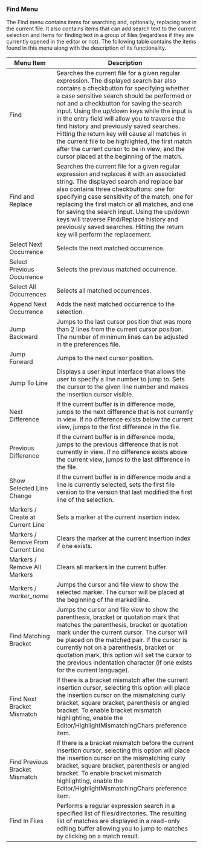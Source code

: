 ### Find Menu

The Find menu contains items for searching and, optionally, replacing text in the current file.  It also contains items that can add search text to the current selection and items for finding text in a group of files (regardless if they are currently opened in the editor or not).  The following table contains the items found in this menu along with the description of its functionality.

| Menu Item | Description |
| - | - |
| Find | Searches the current file for a given regular expression.  The displayed search bar also contains a checkbutton for specifying whether a case sensitive search should be performed or not and a checkbutton for saving the search input.  Using the up/down keys while the input is in the entry field will allow you to traverse the find history and previously saved searches.  Hitting the return key will cause all matches in the current file to be highlighted, the first match after the current cursor to be in view, and the cursor placed at the  beginning of the match. |
| Find and Replace | Searches the current file for a given regular expression and replaces it with an associated string.  The displayed search and replace bar also contains three checkbuttons:  one for specifying case sensitivity of the match, one for replacing the first match or all matches, and one for saving the search input.  Using the up/down keys will traverse Find/Replace history and previously saved searches.  Hitting the return key will perform the replacement. |
| Select Next Occurrence | Selects the next matched occurrence. |
| Select Previous Occurrence | Selects the previous matched occurrence. |
| Select All Occurrences | Selects all matched occurrences. |
| Append Next Occurrence | Adds the next matched occurrence to the selection. |
| Jump Backward | Jumps to the last cursor position that was more than 2 lines from the current cursor position.  The number of minimum lines can be adjusted in the preferences file. |
| Jump Forward | Jumps to the next cursor position. |
| Jump To Line | Displays a user input interface that allows the user to specify a line number to jump to.  Sets the cursor to the given line number and makes the insertion cursor visible. |
| Next Difference | If the current buffer is in difference mode, jumps to the next difference that is not currently in view.  If no difference exists below the current view, jumps to the first difference in the file. |
| Previous Difference | If the current buffer is in difference mode, jumps to the previous difference that is not currently in view.  If no difference exists above the current view, jumps to the last difference in the file. |
| Show Selected Line Change | If the current buffer is in difference mode and a line is currently selected, sets the first file version to the version that last modified the first line of the selection. |
| Markers / Create at Current Line | Sets a marker at the current insertion index. |
| Markers / Remove From Current Line | Clears the marker at the current insertion index if one exists. |
| Markers / Remove All Markers | Clears all markers in the current buffer. |
| Markers / _marker\_name_ | Jumps the cursor and file view to show the selected marker.  The cursor will be placed at the beginning of the marked line. |
| Find Matching Bracket | Jumps the cursor and file view to show the parenthesis, bracket or quotation mark that matches the parenthesis, bracket or quotation mark under the current cursor.  The cursor will be placed on the matched pair.  If the cursor is currently not on a parenthesis, bracket or quotation mark, this option will set the cursor to the previous indentation character (if one exists for the current language). |
| Find Next Bracket Mismatch | If there is a bracket mismatch after the current insertion cursor, selecting this option will place the insertion cursor on the mismatching curly bracket, square bracket, parenthesis or angled bracket. To enable bracket mismatch highlighting, enable the Editor/HighlightMismatchingChars preference item. |
| Find Previous Bracket Mismatch | If there is a bracket mismatch before the current insertion cursor, selecting this option will place the insertion cursor on the mismatching curly bracket, square bracket, parenthesis or angled bracket. To enable bracket mismatch highlighting, enable the Editor/HighlightMismatchingChars preference item. |
| Find In Files | Performs a regular expression search in a specified list of files/directories. The resulting list of matches are displayed in a read-only editing buffer allowing you to jump to matches by clicking on a match result. |
